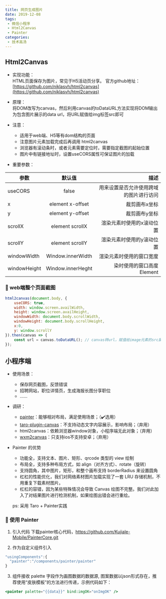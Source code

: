 ```yaml
---
title: 网页生成图片
date: 2019-12-08
tags:
 - 微信小程序
 - Html2Canvas
 - Painter
categories:
 - 技术高汤
---
```


## Html2Canvas
- 实现功能：   
HTML页面保存为图片，常见于H5活动页分享。
官方github地址：[https://github.com/niklasvh/html2canvas](https://github.com/niklasvh/html2canvas)

- 原理：   
将DOM改写为canvas，然后利用canvas的toDataURL方法实现将DOM输出为包含图片展示的data url，将URL赋值给img标签src即可

- 注意：
    - 适用于web端、H5等有dom结构的页面
    - 注意图片元素加载完成后再调用 html2canvas
    - 浏览器有滚动条时，或者元素需要定位时，需要指定截图的起始位置
    - 图片中有链接地址时，设置useCORS属性可保证图片的加载

- 重要参数：

| 参数          | 默认值        | 描述  |
| ------------- |:-------------:| -----:|
| useCORS       | false         |    用来设置是否允许使用跨域的图片进行访问 |
| x	            | element x-offset	| 裁剪画布x坐标
| y	            | element y-offset	| 裁剪画布y坐标
| scrollX	    | element scrollX	| 渲染元素时使用的x滚动位置
| scrollY	    | element scrollY	| 渲染元素时使用的y滚动位置
| windowWidth	| Window.innerWidth	| 渲染元素时使用的窗口宽度
| windowHeight	| Window.innerHeght	| 染时使用的窗口高度 Element

### :chestnut: web端整个页面截图

```js
html2canvas(document.body, {
    useCORS: true,
    width: window.screen.availWidth,
    height: window.screen.availHeight,
    windowWidth: document.body.scrollWidth,
    windowHeight: document.body.scrollHeight,
    x:0,
    y: window.scrollY
}).then(canvas => {
    const url = canvas.toDataURL(); // canvas转url，赋值给image元素的src属性
});
```


<!-- ### :chestnut: H5页面截图

简单模拟，存在小问题，H5页面的时候使用定位占据整个窗口宽高即可 -->
<!-- <ClientOnly>
<ShareOne/>
</ClientOnly> -->


## 小程序端
- 使用场景：
    - 保存网页截图，反馈错误
    - 招聘网站，职位详情页，生成海报长图分享职位
    - ......


- 调研：
    - [painter](https://github.com/Kujiale-Mobile/Painter)：能够相对布局，满足使用场景；（:heavy_check_mark:选用）
    - [taro-plugin-canvas](https://taro-ext.jd.com/plugin/view/5d23051670a0f46a87c9785b)：不支持动态文字内容展示，影响布局；（弃用）
    - html2canvas：依赖浏览器window对象，小程序端无此对象；（弃用）
    - [wxm2canvas](https://developers.weixin.qq.com/community/develop/doc/0002a4b2900e50e18bc72046554406)：只支持ios不支持安卓；（弃用）
    
- Painter 的优势
    - 功能全，支持文本、图片、矩形、qrcode 类型的 view 绘制
    - 布局全，支持多种布局方式，如 align（对齐方式）、rotate（旋转）
    - 支持圆角，其中图片，矩形，和整个画布支持 borderRadius 来设置圆角
    - 杠杠的性能优化，我们对网络素材图片加载实现了一套 LRU 存储机制，不用重复下载素材图片。
    - 杠杠的容错，因为某些特殊情况会导致 Canvas 绘图不完整。我们对此加入了对结果图片进行检测机制，如果绘图出错会进行重绘。

  ps: 采用 Taro + Painter实践

 ### :chestnut: 使用 Painter

1. 引入代码
下载painter核心代码，[https://github.com/Kujiale-Mobile/PainterCore.git ](https://github.com/Kujiale-Mobile/PainterCore.git )

2. 作为自定义组件引入
```js
"usingComponents":{
  "painter":"/components/painter/painter"
}
```
3. 组件接收 palette 字段作为画图数据的数据源, 图案数据以json形式存在，推荐使用“皮肤模板”的方法进行传递，示例代码如下：

```jsx
<painter palette="{{data}}" bind:imgOK="onImgOK" />
```